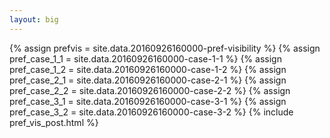 ```yaml
---
layout: big
---
```

{% assign prefvis = site.data.20160926160000-pref-visibility %}
{% assign pref_case_1_1 = site.data.20160926160000-case-1-1 %}
{% assign pref_case_1_2 = site.data.20160926160000-case-1-2 %}
{% assign pref_case_2_1 = site.data.20160926160000-case-2-1 %}
{% assign pref_case_2_2 = site.data.20160926160000-case-2-2 %}
{% assign pref_case_3_1 = site.data.20160926160000-case-3-1 %}
{% assign pref_case_3_2 = site.data.20160926160000-case-3-2 %}
{% include pref_vis_post.html %}
